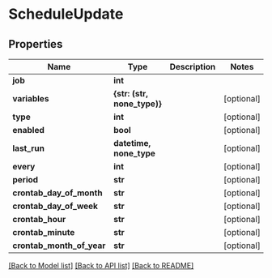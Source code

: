 # ScheduleUpdate


## Properties

Name | Type | Description | Notes
------------ | ------------- | ------------- | -------------
**job** | **int** |  | 
**variables** | **{str: (str, none_type)}** |  | [optional] 
**type** | **int** |  | [optional] 
**enabled** | **bool** |  | [optional] 
**last_run** | **datetime, none_type** |  | [optional] 
**every** | **int** |  | [optional] 
**period** | **str** |  | [optional] 
**crontab_day_of_month** | **str** |  | [optional] 
**crontab_day_of_week** | **str** |  | [optional] 
**crontab_hour** | **str** |  | [optional] 
**crontab_minute** | **str** |  | [optional] 
**crontab_month_of_year** | **str** |  | [optional] 

[[Back to Model list]](../#documentation-for-models) [[Back to API list]](../#documentation-for-api-endpoints) [[Back to README]](../)


